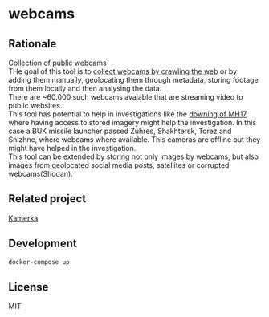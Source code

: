 # webcams

## Rationale

Collection of public webcams  
THe goal of this tool is to [collect webcams by crawling the web](https://arxiv.org/pdf/2103.12286.pdf) or by adding them manually, geolocating them through metadata, storing footage from them locally and then analysing the data.  
There are ~60.000 such webcams avaiable that are streaming video to public websites.  
This tool has potential to help in investigations like the [downing of MH17](https://www.bellingcat.com/app/uploads/2015/10/MH17-The-Open-Source-Evidence-EN.pdf), where having access to stored imagery might help the investigation. In this case a BUK missile launcher passed Zuhres, Shakhtersk, Torez and Snizhne, where webcams where available. This cameras are offline but they might have helped in the investigation.  
This tool can be extended by storing not only images by webcams, but also images from geolocated social media posts, satellites or corrupted webcams(Shodan).  

## Related project

[Kamerka](https://github.com/woj-ciech/kamerka)

## Development

``` bash
docker-compose up
```

## License

MIT

